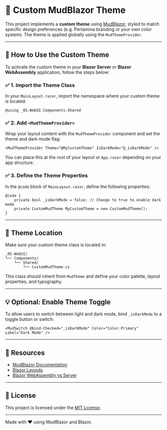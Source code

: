 # 🎨 Custom MudBlazor Theme

This project implements a **custom theme** using [MudBlazor](https://mudblazor.com/), styled to match specific design preferences (e.g. Pertamina branding or your own color system). The theme is applied globally using the `MudThemeProvider`.

---

## 🔧 How to Use the Custom Theme

To activate the custom theme in your **Blazor Server** or **Blazor WebAssembly** application, follow the steps below:

### ✅ 1. Import the Theme Class

In your `MainLayout.razor`, import the namespace where your custom theme is located:

```razor
@using _05.WebUI.Components.Shared
```

### ✅ 2. Add `<MudThemeProvider>`

Wrap your layout content with the `MudThemeProvider` component and set the theme and dark mode flag:

```razor
<MudThemeProvider Theme="@MyCustomTheme" IsDarkMode="@_isDarkMode" />
```

You can place this at the root of your layout or `App.razor` depending on your app structure.

### ✅ 3. Define the Theme Properties

In the `@code` block of `MainLayout.razor`, define the following properties:

```razor
@code {
    private bool _isDarkMode = false; // Change to true to enable dark mode
    private CustomMudTheme MyCustomTheme = new CustomMudTheme();
}
```

---

## 📁 Theme Location

Make sure your custom theme class is located in:

```
_05.WebUI/
└── Components/
    └── Shared/
        └── CustomMudTheme.cs
```

This class should inherit from `MudTheme` and define your color palette, layout properties, and typography.

---

## 💡 Optional: Enable Theme Toggle

To allow users to switch between light and dark mode, bind `_isDarkMode` to a toggle button or switch:

```razor
<MudSwitch @bind-Checked="_isDarkMode" Color="Color.Primary" Label="Dark Mode" />
```

---

## 🔗 Resources

- [MudBlazor Documentation](https://mudblazor.com/)
- [Blazor Layouts](https://learn.microsoft.com/en-us/aspnet/core/blazor/layouts)
- [Blazor WebAssembly vs Server](https://learn.microsoft.com/en-us/aspnet/core/blazor/hosting-models)

---

## 📄 License

This project is licensed under the [MIT License](https://opensource.org/licenses/MIT).

---

Made with ❤️ using MudBlazor and Blazor.

